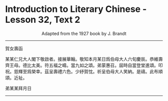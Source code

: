 # Introduction to Literary Chinese - Lesson 32, Text 2

<center>Adapted from the 1927 book by J. Brandt</center>

---

賀女壽函

某某仁兄大人閣下敬啟者。接展華翰。敬知本月某日爲伯母大人六旬慶辰。恭維壽齊王母。德比太美。符五福之疇。當九如之頌。弟蒙惠召。屆時自當登堂進頌。叩祝。慈輝至爲榮幸。茲呈壽禮六色。少紓賀忱。祈呈伯母大人笑納。是禱。此布順頌。近祉。

弟某某拜月日

---
